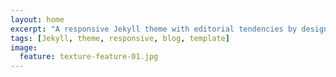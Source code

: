 ```yaml
---
layout: home
excerpt: "A responsive Jekyll theme with editorial tendencies by designer Michael Rose."
tags: [Jekyll, theme, responsive, blog, template]
image:
  feature: texture-feature-01.jpg
---
```

